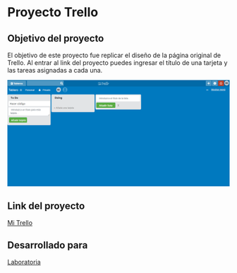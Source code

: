 # Proyecto Trello

## Objetivo del proyecto

El objetivo de este proyecto fue replicar el diseño de la página original
de Trello.
Al entrar al link del proyecto puedes ingresar el título de una tarjeta y las
tareas asignadas a cada una.

![imagen](img/trello.png)

## Link del proyecto
[Mi Trello](https://noeliasabando.github.io/Proyecto-trello/)

## Desarrollado para
[Laboratoria](http://www.laboratoria.la/)